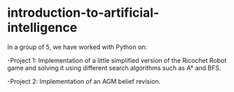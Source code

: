 # introduction-to-artificial-intelligence
In a group of 5, we have worked with Python on: 

-Project 1: Implementation of a little simplified version of the Ricochet Robot game and solving it using different search algorithms such as A* and BFS.

-Project 2: Implementation of an AGM belief revision.

